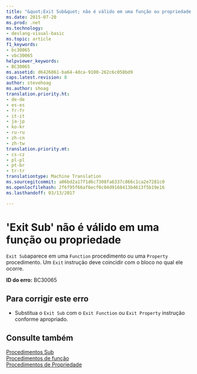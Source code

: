 ```yaml
---
title: "&quot;Exit Sub&quot; não é válido em uma função ou propriedade | Documentos do Microsoft"
ms.date: 2015-07-20
ms.prod: .net
ms.technology:
- devlang-visual-basic
ms.topic: article
f1_keywords:
- bc30065
- vbc30065
helpviewer_keywords:
- BC30065
ms.assetid: d6426861-ba64-4dca-9100-262c6c058bd9
caps.latest.revision: 8
author: stevehoag
ms.author: shoag
translation.priority.ht:
- de-de
- es-es
- fr-fr
- it-it
- ja-jp
- ko-kr
- ru-ru
- zh-cn
- zh-tw
translation.priority.mt:
- cs-cz
- pl-pl
- pt-br
- tr-tr
translationtype: Machine Translation
ms.sourcegitcommit: a06bd2a17f1d6c7308fa6337c866c1ca2e7281c0
ms.openlocfilehash: 2f6f95f66af6ecf0c04d9168413b4613f5b19e16
ms.lasthandoff: 03/13/2017

---
```

# <a name="39exit-sub39-is-not-valid-in-a-function-or-property"></a>'Exit Sub' não é válido em uma função ou propriedade
`Exit Sub`aparece em uma `Function` procedimento ou uma `Property` procedimento. Um `Exit` instrução deve coincidir com o bloco no qual ele ocorre.  
  
 **ID do erro:** BC30065  
  
## <a name="to-correct-this-error"></a>Para corrigir este erro  
  
-   Substitua o `Exit Sub` com o `Exit Function` ou `Exit Property` instrução conforme apropriado.  
  
## <a name="see-also"></a>Consulte também  
 [Procedimentos Sub](../../visual-basic/programming-guide/language-features/procedures/sub-procedures.md)   
 [Procedimentos de função](../../visual-basic/programming-guide/language-features/procedures/function-procedures.md)   
 [Procedimentos de Propriedade](../../visual-basic/programming-guide/language-features/procedures/property-procedures.md)
